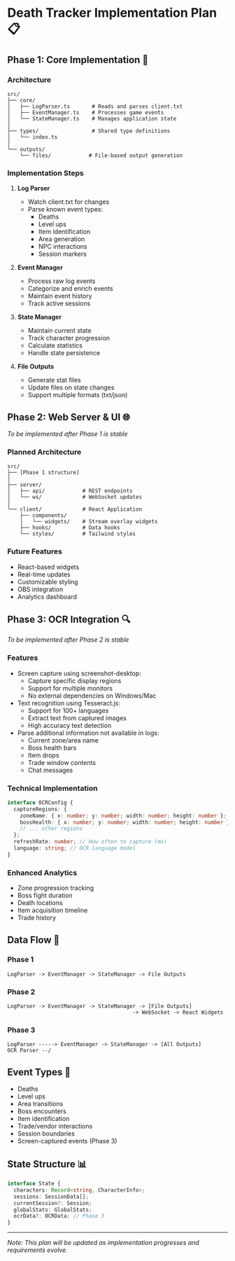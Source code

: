# Death Tracker Implementation Plan 📋

## Phase 1: Core Implementation 🎯

### Architecture

```
src/
├── core/
│   ├── LogParser.ts       # Reads and parses client.txt
│   ├── EventManager.ts    # Processes game events
│   └── StateManager.ts    # Manages application state
│
├── types/                 # Shared type definitions
│   └── index.ts
│
└── outputs/
    └── files/            # File-based output generation
```

### Implementation Steps

1. **Log Parser**

   - Watch client.txt for changes
   - Parse known event types:
     - Deaths
     - Level ups
     - Item identification
     - Area generation
     - NPC interactions
     - Session markers

2. **Event Manager**

   - Process raw log events
   - Categorize and enrich events
   - Maintain event history
   - Track active sessions

3. **State Manager**

   - Maintain current state
   - Track character progression
   - Calculate statistics
   - Handle state persistence

4. **File Outputs**
   - Generate stat files
   - Update files on state changes
   - Support multiple formats (txt/json)

## Phase 2: Web Server & UI 🌐

_To be implemented after Phase 1 is stable_

### Planned Architecture

```
src/
├── [Phase 1 structure]
│
├── server/
│   ├── api/            # REST endpoints
│   └── ws/             # WebSocket updates
│
└── client/             # React Application
    ├── components/
    │   └── widgets/    # Stream overlay widgets
    ├── hooks/          # Data hooks
    └── styles/         # Tailwind styles
```

### Future Features

- React-based widgets
- Real-time updates
- Customizable styling
- OBS integration
- Analytics dashboard

## Phase 3: OCR Integration 🔍

_To be implemented after Phase 2 is stable_

### Features

- Screen capture using screenshot-desktop:
  - Capture specific display regions
  - Support for multiple monitors
  - No external dependencies on Windows/Mac
- Text recognition using Tesseract.js:
  - Support for 100+ languages
  - Extract text from captured images
  - High accuracy text detection
- Parse additional information not available in logs:
  - Current zone/area name
  - Boss health bars
  - Item drops
  - Trade window contents
  - Chat messages

### Technical Implementation

```typescript
interface OCRConfig {
  captureRegions: {
    zoneName: { x: number; y: number; width: number; height: number };
    bossHealth: { x: number; y: number; width: number; height: number };
    // ... other regions
  };
  refreshRate: number; // How often to capture (ms)
  language: string; // OCR language model
}
```

### Enhanced Analytics

- Zone progression tracking
- Boss fight duration
- Death locations
- Item acquisition timeline
- Trade history

## Data Flow 🔄

### Phase 1

```
LogParser -> EventManager -> StateManager -> File Outputs
```

### Phase 2

```
LogParser -> EventManager -> StateManager -> [File Outputs]
                                        -> WebSocket -> React Widgets
```

### Phase 3

```
LogParser -----> EventManager -> StateManager -> [All Outputs]
OCR Parser --/
```

## Event Types 📝

- Deaths
- Level ups
- Area transitions
- Boss encounters
- Item identification
- Trade/vendor interactions
- Session boundaries
- Screen-captured events (Phase 3)

## State Structure 📊

```typescript
interface State {
  characters: Record<string, CharacterInfo>;
  sessions: SessionData[];
  currentSession?: Session;
  globalStats: GlobalStats;
  ocrData?: OCRData; // Phase 3
}
```

---

_Note: This plan will be updated as implementation progresses and requirements evolve._
